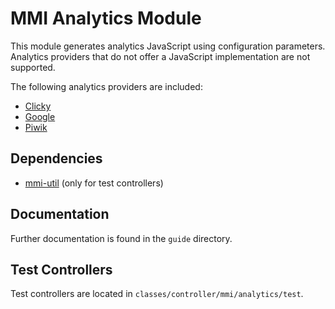 # MMI Analytics Module

This module generates analytics JavaScript using configuration parameters.
Analytics providers that do not offer a JavaScript implementation are not supported.

The following analytics providers are included:

* [Clicky](http://getclicky.com/)
* [Google](http://www.google.com/analytics/)
* [Piwik](http://www.piwik.com/)

## Dependencies

* [mmi-util](https://github.com/memakeit/mmi-util) (only for test controllers)

## Documentation

Further documentation is found in the `guide` directory.

## Test Controllers

Test controllers are located in `classes/controller/mmi/analytics/test`.
